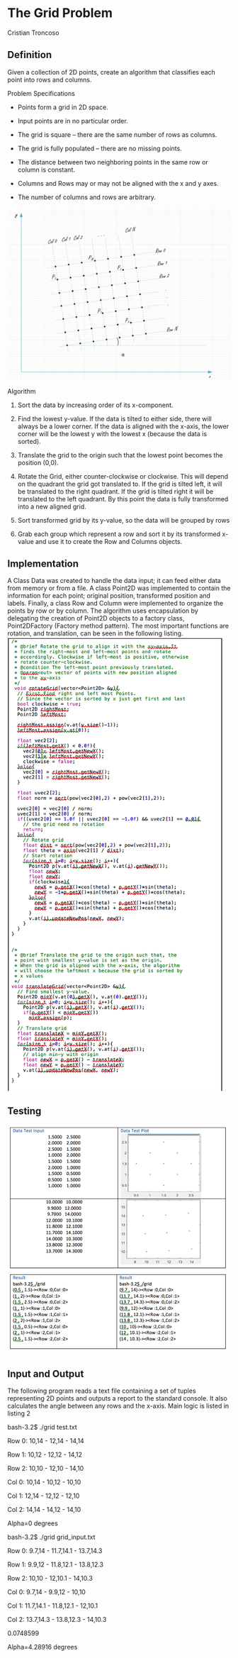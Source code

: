 The Grid Problem
================

Cristian Troncoso

Definition
----------

Given a collection of 2D points, create an algorithm that classifies
each point into rows and columns.

Problem Specifications

-   Points form a grid in 2D space.

-   Input points are in no particular order.

-   The grid is square – there are the same number of rows as columns.

-   The grid is fully populated – there are no missing points.

-   The distance between two neighboring points in the same row or
    column is constant.

-   Columns and Rows may or may not be aligned with the x and y axes.

-   The number of columns and rows are arbitrary.

![](media/image2.png)

Algorithm

1.  Sort the data by increasing order of its x-component.

2.  Find the lowest y-value. If the data is tilted to either side, there will always be a lower corner. If the data is aligned with the x-axis, the lower corner will be the lowest y with the lowest x (because the data is sorted).

3.  Translate the grid to the origin such that the lowest point becomes the position (0,0).

4.  Rotate the Grid, either counter-clockwise or clockwise. This will depend on the quadrant the grid got translated to. If the grid is tilted left, it will be translated to the right quadrant. If the grid is tilted right it will be translated to the left quadrant. By this point the data is fully transformed into a new aligned grid.

5.  Sort transformed grid by its y-value, so the data will be grouped by rows

6.  Grab each group which represent a row and sort it by its transformed x-value and use it to create the Row and Columns objects.

Implementation
--------------

A Class Data was created to handle the data input; it can feed either data from memory or from a file.
A class Point2D was implemented to contain the information for each point; original position, transformed position and labels.
Finally, a class Row and Column were implemented to organize the points by row or by column.
The algorithm uses encapsulation by delegating the creation of Point2D objects to a factory class, Point2DFactory (Factory method pattern).
The most important functions are rotation, and translation, can be seen in the following listing.
![](media/img44.png)

Testing
-------
![](media/im3.png)  

Input and Output
----------------

The following program reads a text file containing a set of tuples
representing 2D points and outputs a report to the standard console. It
also calculates the angle between any rows and the x-axis. Main logic is
listed in listing 2

  bash-3.2\$ ./grid test.txt
  
  Row 0: 10,14 - 12,14 - 14,14
  
  Row 1: 10,12 - 12,12 - 14,12
  
  Row 2: 10,10 - 12,10 - 14,10
  
  Col 0: 10,14 - 10,12 - 10,10
  
  Col 1: 12,14 - 12,12 - 12,10
  
  Col 2: 14,14 - 14,12 - 14,10
  
  Alpha=0 degrees
  
  bash-3.2\$ ./grid grid\_input.txt
  
  Row 0: 9.7,14 - 11.7,14.1 - 13.7,14.3
  
  Row 1: 9.9,12 - 11.8,12.1 - 13.8,12.3
  
  Row 2: 10,10 - 12,10.1 - 14,10.3
  
  Col 0: 9.7,14 - 9.9,12 - 10,10
  
  Col 1: 11.7,14.1 - 11.8,12.1 - 12,10.1
  
  Col 2: 13.7,14.3 - 13.8,12.3 - 14,10.3
  
  0.0748599
  
  Alpha=4.28916 degrees
  